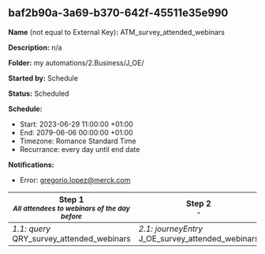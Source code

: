 ## baf2b90a-3a69-b370-642f-45511e35e990

**Name** (not equal to External Key)**:** ATM_survey_attended_webinars

**Description:** n/a

**Folder:** my automations/2.Business/J_OE/

**Started by:** Schedule

**Status:** Scheduled

**Schedule:**

* Start: 2023-06-29 11:00:00 +01:00
* End: 2079-06-06 00:00:00 +01:00
* Timezone: Romance Standard Time
* Recurrance: every day until end date

**Notifications:**

* Error: gregorio.lopez@merck.com

| Step 1<br>_<small>All attendees to webinars of the day before</small>_ | Step 2<br>_<small>-</small>_ |
| --- | --- |
| _1.1: query_<br>QRY_survey_attended_webinars | _2.1: journeyEntry_<br>J_OE_survey_attended_webinars |
